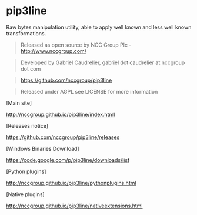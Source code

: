 pip3line
========

Raw bytes manipulation utility, able to apply well known and less well known transformations.

> Released as open source by NCC Group Plc - http://www.nccgroup.com/

> Developed by Gabriel Caudrelier, gabriel dot caudrelier at nccgroup dot com

> https://github.com/nccgroup/pip3line

> Released under AGPL see LICENSE for more information

[Main site]

http://nccgroup.github.io/pip3line/index.html

[Releases notice]

https://github.com/nccgroup/pip3line/releases

[Windows Binaries Download]

https://code.google.com/p/pip3line/downloads/list

[Python plugins]

http://nccgroup.github.io/pip3line/pythonplugins.html

[Native plugins]

http://nccgroup.github.io/pip3line/nativeextensions.html

